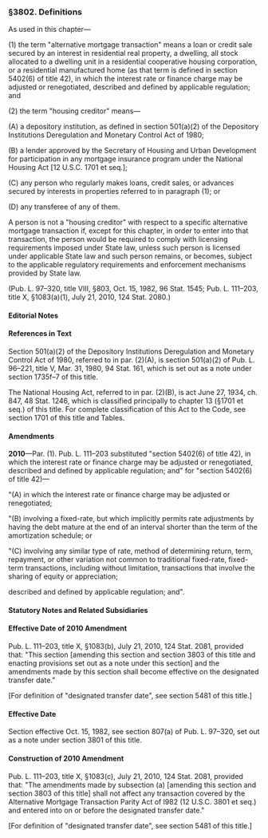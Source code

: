 ### §3802. Definitions ###

As used in this chapter—

(1) the term "alternative mortgage transaction" means a loan or credit sale secured by an interest in residential real property, a dwelling, all stock allocated to a dwelling unit in a residential cooperative housing corporation, or a residential manufactured home (as that term is defined in section 5402(6) of title 42), in which the interest rate or finance charge may be adjusted or renegotiated, described and defined by applicable regulation; and

(2) the term "housing creditor" means—

(A) a depository institution, as defined in section 501(a)(2) of the Depository Institutions Deregulation and Monetary Control Act of 1980;

(B) a lender approved by the Secretary of Housing and Urban Development for participation in any mortgage insurance program under the National Housing Act [12 U.S.C. 1701 et seq.];

(C) any person who regularly makes loans, credit sales, or advances secured by interests in properties referred to in paragraph (1); or

(D) any transferee of any of them.

A person is not a "housing creditor" with respect to a specific alternative mortgage transaction if, except for this chapter, in order to enter into that transaction, the person would be required to comply with licensing requirements imposed under State law, unless such person is licensed under applicable State law and such person remains, or becomes, subject to the applicable regulatory requirements and enforcement mechanisms provided by State law.

(Pub. L. 97–320, title VIII, §803, Oct. 15, 1982, 96 Stat. 1545; Pub. L. 111–203, title X, §1083(a)(1), July 21, 2010, 124 Stat. 2080.)

#### **Editorial Notes** ####

#### References in Text ####

Section 501(a)(2) of the Depository Institutions Deregulation and Monetary Control Act of 1980, referred to in par. (2)(A), is section 501(a)(2) of Pub. L. 96–221, title V, Mar. 31, 1980, 94 Stat. 161, which is set out as a note under section 1735f–7 of this title.

The National Housing Act, referred to in par. (2)(B), is act June 27, 1934, ch. 847, 48 Stat. 1246, which is classified principally to chapter 13 (§1701 et seq.) of this title. For complete classification of this Act to the Code, see section 1701 of this title and Tables.

#### Amendments ####

**2010**—Par. (1). Pub. L. 111–203 substituted "section 5402(6) of title 42), in which the interest rate or finance charge may be adjusted or renegotiated, described and defined by applicable regulation; and" for "section 5402(6) of title 42)—

"(A) in which the interest rate or finance charge may be adjusted or renegotiated;

"(B) involving a fixed-rate, but which implicitly permits rate adjustments by having the debt mature at the end of an interval shorter than the term of the amortization schedule; or

"(C) involving any similar type of rate, method of determining return, term, repayment, or other variation not common to traditional fixed-rate, fixed-term transactions, including without limitation, transactions that involve the sharing of equity or appreciation;

described and defined by applicable regulation; and".

#### **Statutory Notes and Related Subsidiaries** ####

#### Effective Date of 2010 Amendment ####

Pub. L. 111–203, title X, §1083(b), July 21, 2010, 124 Stat. 2081, provided that: "This section [amending this section and section 3803 of this title and enacting provisions set out as a note under this section] and the amendments made by this section shall become effective on the designated transfer date."

[For definition of "designated transfer date", see section 5481 of this title.]

#### Effective Date ####

Section effective Oct. 15, 1982, see section 807(a) of Pub. L. 97–320, set out as a note under section 3801 of this title.

#### Construction of 2010 Amendment ####

Pub. L. 111–203, title X, §1083(c), July 21, 2010, 124 Stat. 2081, provided that: "The amendments made by subsection (a) [amending this section and section 3803 of this title] shall not affect any transaction covered by the Alternative Mortgage Transaction Parity Act of l982 (12 U.S.C. 3801 et seq.) and entered into on or before the designated transfer date."

[For definition of "designated transfer date", see section 5481 of this title.]